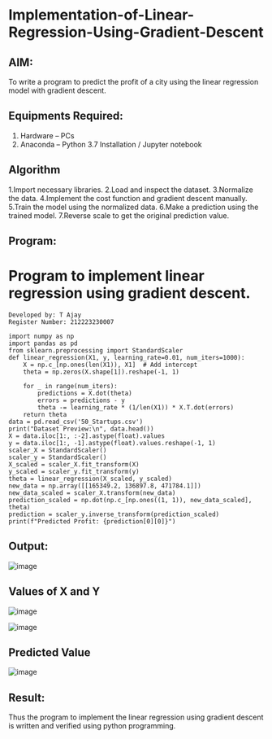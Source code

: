 # Implementation-of-Linear-Regression-Using-Gradient-Descent

## AIM:
To write a program to predict the profit of a city using the linear regression model with gradient descent.

## Equipments Required:
1. Hardware – PCs
2. Anaconda – Python 3.7 Installation / Jupyter notebook

## Algorithm
 1.Import necessary libraries.
 2.Load and inspect the dataset.
 3.Normalize the data.
 4.Implement the cost function and gradient descent manually.
 5.Train the model using the normalized data.
 6.Make a prediction using the trained model.
 7.Reverse scale to get the original prediction value.



## Program:
# Program to implement linear regression using gradient descent.
```
Developed by: T Ajay
Register Number: 212223230007
```
```
import numpy as np
import pandas as pd
from sklearn.preprocessing import StandardScaler
def linear_regression(X1, y, learning_rate=0.01, num_iters=1000):
    X = np.c_[np.ones(len(X1)), X1]  # Add intercept
    theta = np.zeros(X.shape[1]).reshape(-1, 1)

    for _ in range(num_iters):
        predictions = X.dot(theta)
        errors = predictions - y
        theta -= learning_rate * (1/len(X1)) * X.T.dot(errors)
    return theta
data = pd.read_csv('50_Startups.csv')
print("Dataset Preview:\n", data.head())
X = data.iloc[1:, :-2].astype(float).values 
y = data.iloc[1:, -1].astype(float).values.reshape(-1, 1)
scaler_X = StandardScaler()
scaler_y = StandardScaler()
X_scaled = scaler_X.fit_transform(X)
y_scaled = scaler_y.fit_transform(y)
theta = linear_regression(X_scaled, y_scaled)
new_data = np.array([[165349.2, 136897.8, 471784.1]])
new_data_scaled = scaler_X.transform(new_data)
prediction_scaled = np.dot(np.c_[np.ones((1, 1)), new_data_scaled], theta)
prediction = scaler_y.inverse_transform(prediction_scaled)
print(f"Predicted Profit: {prediction[0][0]}")
```
## Output:
![image](https://github.com/user-attachments/assets/0a709d39-5645-4188-b3a7-fec345a7fe86)

## Values of X and Y
![image](https://github.com/user-attachments/assets/9fe58d09-d0f6-4755-ae9b-17947d46504c)

![image](https://github.com/user-attachments/assets/59fa1388-0d37-4c5e-a5e4-2f5d10d109d3)

## Predicted Value
![image](https://github.com/user-attachments/assets/7ef530d8-587b-4eb7-8371-27a9621cb5a7)


## Result:
Thus the program to implement the linear regression using gradient descent is written and verified using python programming.
